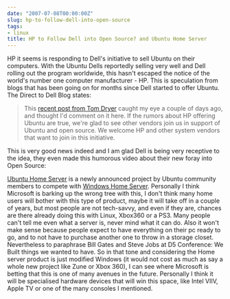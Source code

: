 ```yaml
---
date: "2007-07-08T00:00:00Z"
slug: hp-to-follow-dell-into-open-source
tags:
- linux
title: HP to Follow Dell into Open Source? and Ubuntu Home Server
---
```


HP it seems is responding to Dell's initiative to
sell Ubuntu on their computers. With the Ubuntu Dells reportedly selling
very well and Dell rolling out the program worldwide, this hasn't
escaped the notice of the world's number one computer manufacturer - HP.
This is speculation from blogs that has been going on for months since
Dell started to offer Ubuntu. The Direct to Dell Blog states:  
> This [recent post from Tom
> Dryer](http://tomdryer.com/blog/index.php/2007/07/03/is-hp-going-to-start-offering-ubuntu/)
> caught my eye a couple of days ago, and thought I'd comment on it
> here. If the rumors about HP offering Ubuntu are true, we're glad to
> see other vendors join us in support of Ubuntu and open source. We
> welcome HP and other system vendors that want to join in this
> initiative.

  
This is very good news indeed and I am glad Dell is being very receptive
to the idea, they even made this humorous video about their new foray
into Open Source:  
  
  
  
[Ubuntu Home Server](http://www.ubuntuhomeserver.org/) is a newly
announced project by Ubuntu community members to compete with [Windows
Home
Server](http://www.microsoft.com/windows/products/winfamily/windowshomeserver/default.mspx).
Personally I think Microsoft is barking up the wrong tree with this, I
don't think many home users will bother with this type of product, maybe
it will take off in a couple of years, but most people are not
tech-savvy, and even if they are, chances are there already doing this
with Linux, Xbox360 or a PS3. Many people can't tell me even what a
server is, never mind what it can do. Also it won't make sense because
people expect to have everything on their pc ready to go, and to not
have to purchase another one to throw in a storage closet. Nevertheless
to paraphrase Bill Gates and Steve Jobs at D5 Conference: We Built
things we wanted to have. So in that tone and considering the Home
server product is just modified Windows (it would not cost as much as
say a whole new project like Zune or Xbox 360), I can see where
Microsoft is betting that this is one of many avenues in the future.
Personally I think it will be specialised hardware devices that will win
this space, like Intel VIIV, Apple TV or one of the many consoles I
mentioned.